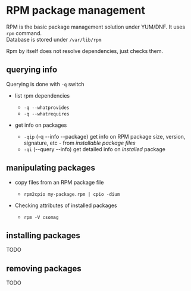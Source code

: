 # RPM package management

RPM is the basic package management solution under YUM/DNF. It uses `rpm` command.    
Database is stored under `/var/lib/rpm`

Rpm by itself does not resolve dependencies, just checks them. 

## querying info

Querying is done with `-q` switch

* list rpm dependencies
    * `-q --whatprovides`
    * `-q --whatrequires`

* get info on packages
    * `-qip` (-q --info --package) get info on RPM package size, version, signature, etc - from *installable package files*
    * `-qi`  (--query --info) get detailed info on *installed* package 

## manipulating packages

* copy files from an RPM package file
    * `rpm2cpio my-package.rpm | cpio -dium`

* Checking attributes of installed packages
    * `rpm -V csomag`

## installing packages

TODO

## removing packages

TODO